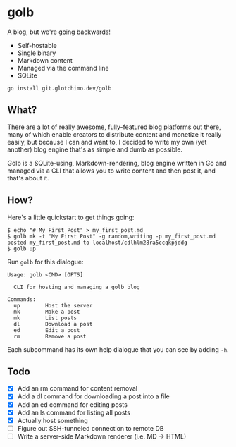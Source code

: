 # golb

A blog, but we're going backwards!

- Self-hostable
- Single binary
- Markdown content
- Managed via the command line
- SQLite

```
go install git.glotchimo.dev/golb
```

## What?

There are a lot of really awesome, fully-featured blog platforms
out there, many of which enable creators to distribute content
and monetize it really easily, but because I can and want to, I
decided to write my own (yet another) blog engine that's as simple
and dumb as possible.

Golb is a SQLite-using, Markdown-rendering, blog engine written in Go and 
managed via a CLI that allows you to write content and then post it, and 
that's about it.

## How?

Here's a little quickstart to get things going:

```
$ echo "# My First Post" > my_first_post.md
$ golb mk -t "My First Post" -g random,writing -p my_first_post.md
posted my_first_post.md to localhost/cdlhlm28ra5ccqkpjddg
$ golb up
```

Run `golb` for this dialogue:

```
Usage: golb <CMD> [OPTS]

  CLI for hosting and managing a golb blog

Commands:
  up		Host the server
  mk		Make a post
  mk		List posts
  dl		Download a post
  ed		Edit a post
  rm		Remove a post
```

Each subcommand has its own help dialogue that you can see by adding `-h`.

## Todo

- [x] Add an rm command for content removal
- [x] Add a dl command for downloading a post into a file
- [x] Add an ed command for editing posts
- [x] Add an ls command for listing all posts
- [x] Actually host something
- [ ] Figure out SSH-tunneled connection to remote DB
- [ ] Write a server-side Markdown renderer (i.e. MD -> HTML)
